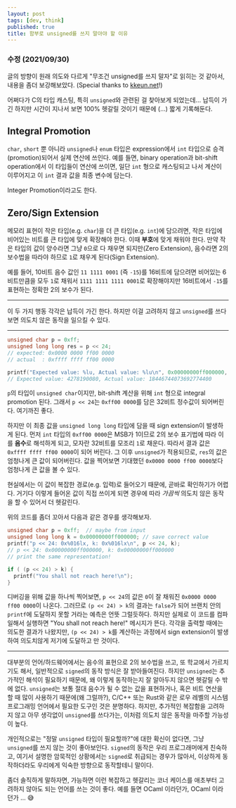 ```yaml
---
layout: post
tags: [dev, think]
published: true
title: 함부로 unsigned를 쓰지 말아야 할 이유
---
```


### 수정 (2021/09/30)
 글의 방향이 원래 의도와 다르게 "무조건 unsigned를 쓰지 말자"로 읽히는
 것 같아서, 내용을 좀더 보강해보았다. (Special thanks to
 [kkeun.net](https://kkeun.net)!)

 어쩌다가 C의 타입 캐스팅, 특히 `unsigned`와 관련된 걸 찾아보게
 되었는데... 납득이 가긴 하지만 시간이 지나서 보면 100% 헷갈릴 것이기
 때문에 (...) 짧게 기록해둔다.

## Integral Promotion
 `char`, `short` 뿐 아니라 `unsigned`나 `enum` 타입은 expression에서
 `int` 타입으로 승격(promotion)되어서 실제 연산에 쓰인다. 예를 들면,
 binary operation과 bit-shift operation에서 이 타입들이 연산에 쓰이면,
 일단 `int` 형으로 캐스팅되고 나서 계산이 이루어지고 이 `int` 결과
 값을 최종 변수에 담는다.

 Integer Promotion이라고도 한다.

## Zero/Sign Extension
 메모리 표현이 작은 타입(e.g. `char`)을 더 큰 타입(e.g. `int`)에
 담으려면, 작은 타입에 비어있는 비트를 큰 타입에 맞게 확장해야
 한다. 이때 **부호**에 맞게 채워야 한다. 만약 작은 타입의 값이
 양수라면 그냥 `0`으로 다 채우면 되지만(Zero Extension), 음수라면 2의
 보수법을 따라야 하므로 `1`로 채우게 된다(Sign Extension).

 예를 들어, 10비트 음수 값인 `11 1111 0001` (즉 `-15`)를 16비트에
 담으려면 비어있는 6비트만큼을 모두 `1`로 채워서 `1111 1111 1111
 0001`로 확장해야지만 16비트에서 `-15`를 표현하는 정확한 2의 보수가
 된다.

---

 이 두 가지 행동 각각은 납득이 가긴 한다. 하지만 이걸 고려하지 않고
 `unsigned`를 쓰다보면 의도치 않은 동작을 일으킬 수 있다.

---

```c
unsigned char p = 0xff;
unsigned long long res = p << 24;
// expected: 0x0000 0000 ff00 0000
// actual  : 0xffff ffff ff00 0000

printf("Expected value: %lu, Actual value: %lu\n", 0x00000000ff000000, res);
// Expected value: 4278190080, Actual value: 18446744073692774400
```

 `p`의 타입이 `unsigned char`이지만, bit-shift 계산을 위해 `int`
 형으로 integral promotion 된다. 그래서 `p << 24`는 `0xff00 0000`를
 담은 32비트 정수값이 되어버린다. 여기까진 좋다.

 하지만 이 최종 값을 `unsigned long long` 타입에 담을 때 sign
 extension이 발생하게 된다. 먼저 `int` 타입의 `0xff00 0000`은 MSB가
 1이므로 2의 보수 표기법에 따라 이를 **음수**로 해석하게 되고, 모자란
 32비트를 모조리 `1`로 채운다. 따라서 결과 값은 `0xffff ffff ff00
 0000`이 되어 버린다. 그 이후 `unsigned`가 적용되므로, `res`의 값은
 엄청나게 큰 값이 되어버린다. 값을 찍어보면 기대했던 `0x0000 0000 ff00
 0000`보다 엄청나게 큰 값을 볼 수 있다.

 현실에서는 이 값이 복잡한 경로(e.g. 입력)로 들어오기 때문에, 곧바로
 확인하기가 어렵다. 거기다 이렇게 들어온 값이 직접 쓰이게 되면 경우에
 따라 *가끔씩* 의도치 않은 동작을 할 수 있어서 더 헷갈린다.

 위의 코드를 좀더 꼬아서 다음과 같은 경우를 생각해보자.


```c
unsigned char p = 0xff;  // maybe from input
unsigned long long k = 0x00000000ff000000; // save correct value
printf("p << 24: 0x%016lx, k: 0x%016lx\n", p << 24, k);
// p << 24: 0x00000000ff000000, k: 0x00000000ff000000
// print the same representation!

if ( (p << 24) > k) {
  printf("You shall not reach here!\n");
}
```

 디버깅을 위해 값을 하나씩 찍어보면, `p << 24`의 값은 `0`이 잘 채워진
 `0x0000 0000 ff00 0000`이 나온다. 그러므로 `(p << 24) > k`의 결과는
 `false`가 되어 브랜치 안의 `printf`에 도달하지 못할 거라는 예측은
 언뜻 그럴듯하다. 하지만 실제로 이 코드를 컴파일해서 실행하면 "You
 shall not reach here!" 메시지가 뜬다. 각각을 출력할 때에는 의도한
 결과가 나왔지만, `(p << 24) > k`를 계산하는 과정에서 sign extension이
 발생하여 의도치않게 저기에 도달하고 만 것이다.

---

 대부분의 언어/하드웨어에서는 음수의 표현으로 2의 보수법을 쓰고, 또
 학교에서 가르치기도 해서, 일반적으로 `signed`의 동작 방식은 잘
 받아들여진다. 하지만 `unsigned`는 추가적인 해석이 필요하기 때문에, 왜
 이렇게 동작하는지 잘 알아두지 않으면 헷갈릴 수 밖에
 없다. `unsigned`는 보통 절대 음수가 될 수 없는 값을 표현하거나, 혹은
 비트 연산을 할 때 많이 사용하기 때문에(왜 그럴까?), C/C++ 또는 Rust와
 같은 로우 레벨의 시스템 프로그래밍 언어에서 필요한 도구인 것은
 분명하다. 하지만, 추가적인 복잡함을 고려하지 않고 아무 생각없이
 `unsigned`를 쓰다가는, 이처럼 의도치 않은 동작을 마주할 가능성이
 높다.


 개인적으로는 "정말 `unsigned` 타입이 필요할까?"에 대한 확신이 없다면,
 그냥 `unsigned`를 쓰지 않는 것이 좋아보인다. `signed`의 동작은 우리
 프로그래머에게 친숙하고, 여기서 설명한 암묵적인 상황에서는 `signed`로
 취급되는 경우가 많아서, 이상하게 동작하더라도 우리에게 익숙한
 방향으로 동작할테니 말이다.

 좀더 솔직하게 말하자면, 가능하면 이런 복잡하고 헷갈리는 코너 케이스를
 애초부터 고려하지 않아도 되는 언어를 쓰는 것이 좋다. 예를 들면 OCaml
 이라던가, OCaml 이라던가 ... 😅
